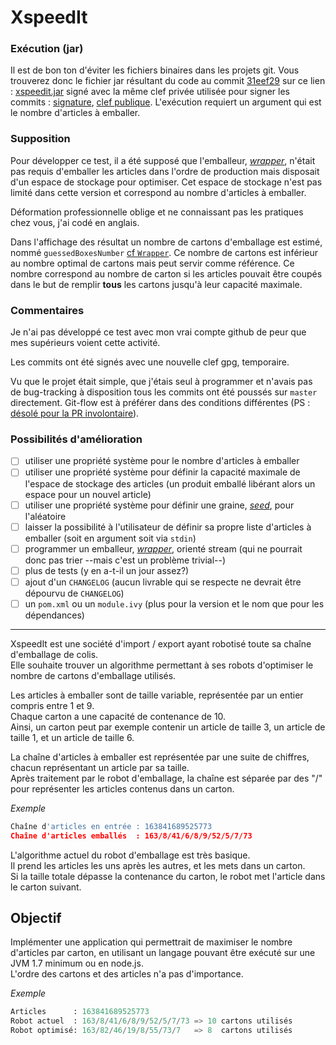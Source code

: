 XspeedIt
========

### Exécution (jar)
Il est de bon ton d'éviter les fichiers binaires dans les projets git. Vous trouverez donc le fichier jar résultant du code au commit [31eef29](https://github.com/cs2MM47BGJ3Eiht7y5u9/xspeedit/commit/31eef2939ea94a1c1db0d62161f986e2c4c0fbc4) sur ce lien : [xspeedit.jar](https://www.auzias.net/xspeedit.jar) signé avec la même clef privée utilisée pour signer les commits : [signature](https://www.auzias.net/xspeedit.jar.asc), [clef publique](https://www.auzias.net/cs2MM47BGJ3Eiht7y5u9-github@mael.auzias.net). L'exécution requiert un argument qui est le nombre d'articles à emballer.

### Supposition
Pour développer ce test, il a été supposé que l'emballeur, [_wrapper_](src/main/org/java/Wrapper.java), n'était pas requis d'emballer les articles dans l'ordre de production mais disposait d'un espace de stockage pour optimiser. Cet espace de stockage n'est pas limité dans cette version et correspond au nombre d'articles à emballer.

Déformation professionnelle oblige et ne connaissant pas les pratiques chez vous, j'ai codé en anglais.

Dans l'affichage des résultat un nombre de cartons d'emballage est estimé, nommé `guessedBoxesNumber` [cf `Wrapper`](src/main/org/java/Wrapper.java#L45). Ce nombre de cartons est inférieur au nombre optimal de cartons mais peut servir comme référence. Ce nombre correspond au nombre de carton si les articles pouvait être coupés dans le but de remplir **tous** les cartons jusqu'à leur capacité maximale.

### Commentaires
Je n'ai pas développé ce test avec mon vrai compte github de peur que mes supérieurs voient cette activité.

Les commits ont été signés avec une nouvelle clef gpg, temporaire.

Vu que le projet était simple, que j'étais seul à programmer et n'avais pas de bug-tracking à disposition tous les commits ont été poussés sur `master` directement. Git-flow est à préférer dans des conditions différentes (PS : [désolé pour la PR involontaire](https://github.com/voyages-sncf-technologies/xspeedit/pull/6)).


### Possibilités d'amélioration
 - [ ] utiliser une propriété système pour le nombre d'articles à emballer
 - [ ] utiliser une propriété système pour définir la capacité maximale de l'espace de stockage des articles (un produit emballé libérant alors un espace pour un nouvel article)
 - [ ] utiliser une propriété système pour définir une graine, [_seed_](src/main/org/java/Producer.java#L19), pour l'aléatoire
 - [ ] laisser la possibilité à l'utilisateur de définir sa propre liste d'articles à emballer (soit en argument soit via `stdin`)
 - [ ] programmer un emballeur, [_wrapper_](src/main/org/java/Wrapper.java), orienté stream (qui ne pourrait donc pas trier --mais c'est un problème trivial--)
 - [ ] plus de tests (y en a-t-il un jour assez?)
 - [ ] ajout d'un `CHANGELOG` (aucun livrable qui se respecte ne devrait être dépourvu de `CHANGELOG`)
 - [ ] un `pom.xml` ou un `module.ivy` (plus pour la version et le nom que pour les dépendances)

---

XspeedIt est une société d'import / export ayant robotisé toute sa chaîne d'emballage de colis.  
Elle souhaite trouver un algorithme permettant à ses robots d'optimiser le nombre de cartons d'emballage utilisés.

Les articles à emballer sont de taille variable, représentée par un entier compris entre 1 et 9.  
Chaque carton a une capacité de contenance de 10.  
Ainsi, un carton peut par exemple contenir un article de taille 3, un article de taille 1, et un article de taille 6.

La chaîne d'articles à emballer est représentée par une suite de chiffres, chacun représentant un article par sa taille.  
Après traitement par le robot d'emballage, la chaîne est séparée par des "/" pour représenter les articles contenus dans un carton.

*Exemple*  
```python
Chaîne d'articles en entrée : 163841689525773  
Chaîne d'articles emballés  : 163/8/41/6/8/9/52/5/7/73
```

L'algorithme actuel du robot d'emballage est très basique.  
Il prend les articles les uns après les autres, et les mets dans un carton.  
Si la taille totale dépasse la contenance du carton, le robot met l'article dans le carton suivant.

Objectif
--------

Implémenter une application qui permettrait de maximiser le nombre d'articles par carton, en utilisant un langage pouvant être exécuté sur une JVM 1.7 minimum ou en node.js.  
L'ordre des cartons et des articles n'a pas d'importance.

*Exemple*  
```python
Articles      : 163841689525773  
Robot actuel  : 163/8/41/6/8/9/52/5/7/73 => 10 cartons utilisés  
Robot optimisé: 163/82/46/19/8/55/73/7   => 8  cartons utilisés
```
